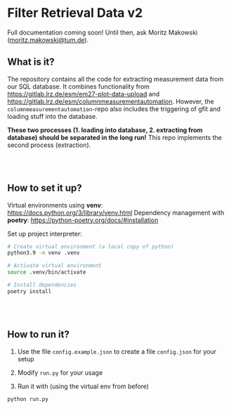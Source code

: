
# Filter Retrieval Data v2

Full documentation coming soon! Until then, ask Moritz Makowski (moritz.makowski@tum.de).

## What is it?

The repository contains all the code for extracting measurement data from our SQL database. It combines functionality from https://gitlab.lrz.de/esm/em27-plot-data-upload and https://gitlab.lrz.de/esm/columnmeasurementautomation. However, the `columnmeasurementautomation`-repo also includes the triggering of gfit and loading stuff into the database.

**These two processes (1. loading into database, 2. extracting from database) should be separated in the long run!** This repo implements the second process (extraction).

<br/>
<br/>

## How to set it up?

Virtual environments using **venv**: https://docs.python.org/3/library/venv.html
Dependency management with **poetry**: https://python-poetry.org/docs/#installation

Set up project interpreter:

```bash
# Create virtual environment (a local copy of python)
python3.9 -m venv .venv

# Activate virtual environment
source .venv/bin/activate

# Install dependencies
poetry install
```

<br/>
<br/>

## How to run it?

1. Use the file `config.example.json` to create a file `config.json` for your setup

2. Modify `run.py` for your usage

3. Run it with (using the virtual env from before)
```bash
python run.py
```
